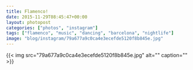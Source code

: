 ```yaml
---
title: Flamenco!
date: 2015-11-29T08:45:47+00:00
layout: photopost
categories: ["photos", "instagram"]
tags: ["flamenco", "music", "dancing", "barcelona", "nightlife"]
image: "blog/instagram/79a677a9c0ca4e3ecefde5120f8b845e.jpg"
---
```


{{< img src="79a677a9c0ca4e3ecefde5120f8b845e.jpg" alt="" caption="" >}}



